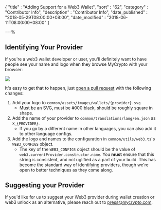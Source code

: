 {
"title"       : "Adding Support for a Web3 Wallet",
"sort"        : "62",
"category"    : "Contributor Info",
"description" : "Contributor Info",
"date_published" : "2018-05-29T08:00:00+08:00",
"date_modified"  : "2018-06-11T08:00:00+08:00"
}

---%

## Identifying Your Provider

If you're a web3 wallet developer or user, you'll definitely want to have people see your name and logo when they browse MyCrypto with your browser:

![](https://i.imgur.com/vsj1NqA.png)

It's easy to get that to happen, just [open a pull request](https://github.com/MyCryptoHQ/MyCrypto) with the following changes:

1. Add your logo to `common/assets/images/wallets/{provider}.svg`
   * Must be an SVG, must be #000 black, should be roughly square in shape.
2. Add the name of your provider to `common/translations/lang/en.json` as `X_{PROVIDER}`.
   * If you go by a different name in other languages, you can also add it to other language configs.
3. Add the logo and names to the configuration in `common/utils/web3.ts`'s `WEB3_CONFIGS` object.
   * The key of the `WEB3_CONFIGS` object should be the value of `web3.currentProvider.constructor.name`. You **must** ensure that this string is consistent, and not uglified as a part of your build. This has become the standard way of identifying providers, though we're open to better techniques as they come along.
   
## Suggesting your Provider

If you'd like for us to suggest your Web3 provider during wallet creation or web3 unlock as an alternative, please reach out to press@mycrypto.com.
